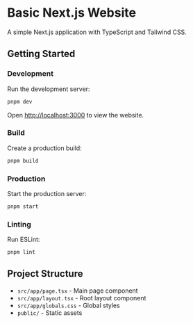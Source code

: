 # Basic Next.js Website

A simple Next.js application with TypeScript and Tailwind CSS.

## Getting Started

### Development
Run the development server:
```bash
pnpm dev
```
Open [http://localhost:3000](http://localhost:3000) to view the website.

### Build
Create a production build:
```bash
pnpm build
```

### Production
Start the production server:
```bash
pnpm start
```

### Linting
Run ESLint:
```bash
pnpm lint
```

## Project Structure
- `src/app/page.tsx` - Main page component
- `src/app/layout.tsx` - Root layout component
- `src/app/globals.css` - Global styles
- `public/` - Static assets
